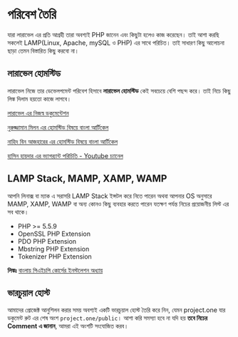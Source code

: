 # পরিবেশ তৈরি

যারা লারাভেল এর প্রতি আগ্রহী তারা অবশ্যই PHP জানেন এবং কিছুটা হলেও কাজ করেছেন। তাই আশা করছি সকলেই LAMP\(Linux, Apache, mySQL ও PHP\) এর সাথে পরিচিত। তাই সাধারণ কিছু আলোচনা ছাড়া তেমন বিস্তারিত কিছু করবো না।

## লারাভেল হোমস্টিড

লারাভেল নিজে তার ডেভেলপমেন্ট পরিবেশ হিসাবে **লারাভেল হোমস্টিড** কেই সবচেয়ে বেশি পছন্দ করে। তাই নিচে কিছু লিঙ্ক দিলাম হয়তো কাজে লাগবে।

[লারাভেল এর নিজস্ব ডকুমেন্টেশন](https://laravel.com/docs/master/homestead)

[নুরুজ্জামান মিলন এর হোমস্টিড বিষয়ে বাংলা আর্টিকেল ](https://blog.howtocode.com.bd/2016/02/11/লারাভেল-হোমস্টিড-ইনস্টল/)

[নাহিদ বিন আজহারের এর হোমস্টিড বিষয়ে বাংলা আর্টিকেল ](http://nahid.co/diary/read/28)

[হাসিন হায়দার এর ভ্যাগর‍্যান্ট পরিচিতি - Youtube চ্যানেল](https://www.youtube.com/watch?v=LvOXmidHgU0&list=PLoR56CteKZnBC7Bxk7AU4127Iw5IvgCHc)

## LAMP Stack, MAMP, XAMP, WAMP

আপনি লিনাক্স বা ম্যাক এ সরাসরি LAMP Stack ইন্সটল করে নিতে পারেন অথবা আপনার OS অনুসারে MAMP, XAMP, WAMP বা অন্য কোনও কিছু ব্যবহার করতে পারেন যতক্ষণ পর্যন্ত নিচের প্রয়োজনীয় লিস্ট এর সব থাকে।

* PHP &gt;= 5.5.9
* OpenSSL PHP Extension
* PDO PHP Extension
* Mbstring PHP Extension
* Tokenizer PHP Extension

**লিঙ্কঃ** [বাংলায় পিএইচপি কোর্সের ইনস্টলেশন অধ্যায়](http://php.howtocode.com.bd/installation.html)

## ভারচুয়াল হোস্ট

আমাদের প্রোজেক্ট আনুশিলন করার সময় অবশ্যই একটি ভারচুয়াল হোস্ট তৈরি করে নিন, যেমন project.one যার ডকুমেন্ট রুট এর শেষ অংশ `project.one/public`। আশা করি সমস্যা হবে না যদি হয় **তবে নিচের Comment এ জানান**, আমরা এই অংশটি সংযোজিত করব।

